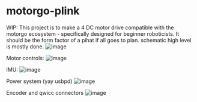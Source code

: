 ﻿# motorgo-plink
WIP:  This project is to make a 4 DC motor drive compatible with the motorgo ecosystem - specifically designed for beginner roboticists.  It should be the form factor of a pihat if all goes to plan.
schematic high level is mostly done.
![image](https://github.com/Every-Flavor-Robotics/motorgo-plink/assets/34074861/f1f94e16-705b-4b85-8bd3-63c68c4e5791)

Motor controls:
![image](https://github.com/Every-Flavor-Robotics/motorgo-plink/assets/34074861/b6261bab-783e-4ebc-9e32-a72f2b5b810f)

IMU:
![image](https://github.com/Every-Flavor-Robotics/motorgo-plink/assets/34074861/18576489-397e-48d9-8362-cbb67e7eafad)

Power system (yay usbpd)
![image](https://github.com/Every-Flavor-Robotics/motorgo-plink/assets/34074861/cd8bf5ff-6263-4272-a1c0-d9d0a5a085c6)

Encoder and qwicc connectors
![image](https://github.com/Every-Flavor-Robotics/motorgo-plink/assets/34074861/1e3b02f8-6803-4258-afa5-839710d56c41)
